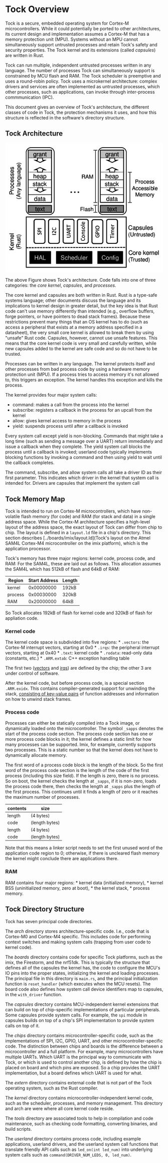 # Tock Overview

Tock is a secure, embedded operating system for Cortex-M microcontrollers.
While it could potentially be ported to other architectures, its current
design and implementation assumes a Cortex-M that has a memory protection
unit (MPU). Systems without an MPU cannot simultaneously support untrusted
processes and retain Tock's safety and security properties. The Tock
kernel and its extensions (called *capsules*) are written in Rust.

Tock can run multiple, independent untrusted processes written in
any language. The number of processes Tock can simultaneously support
is constrained by MCU flash and RAM. The Tock scheduler is preemptive and
uses a round-robin policy. Tock uses a microkernel architecture: complex
drivers and services are often implemented as untrusted processes, which
other processes, such as applications, can invoke through inter-process
commmunication (IPC).

This document gives an overview of Tock's architecture, the different
classes of code in Tock, the protection mechanisms it uses, and how this
structure is reflected in the software's directory structure.

## Tock Architecture

![Tock architecture](architecture.png)

The above Figure shows Tock's architecture. Code falls into one of three
categories: the *core kernel*, *capsules*, and *processes*.

The core kernel and capsules are both written in Rust. Rust is a
type-safe systems language; other documents discuss the language and
its implications to kernel design in greater detail, but the
key idea is that Rust code can't use memory differently than intended
(e.g., overflow buffers, forge pointers, or have pointers to dead
stack frames). Because these restrictions prevent many things that
an OS kernel has to do (such as access a peripheral that exists at a
memory address specified in a datasheet), the very small core kernel
is allowed to break them by using "unsafe" Rust code. Capsules,
however, cannot use unsafe features. This means that the core kernel
code is very small and carefully written, while new capsules added
to the kernel are safe code and so do not have to be trusted.

Processes can be written in any language. The kernel protects itself and
other processes from bad process code by using a hardware memory
protection unit (MPU). If a process tries to access memory it's not
allowed to, this triggers an exception. The kernel handles this exception
and kills the process.

The kernel provides four major system calls:

  * command: makes a call from the process into the kernel
  * subscribe: registers a callback in the process for an upcall from the kernel
  * allow: gives kernel access to memory in the process
  * yield: suspends process until after a callback is invoked

Every system call except yield is non-blocking. Commands that
might take a long time (such as sending a message over a UART)
return immediately and issue a callback when they complete.
The yield system call blocks the process until a callback
is invoked; userland code typically implements blocking
functions by invoking a command and then using yield to wait
until the callback completes.

The command, subscribe, and allow system calls all take a driver
ID as their first parameter. This indicates which driver in the
kernel that system call is intended for. Drivers are capsules that
implement the system call 

## Tock Memory Map

Tock is intended to run on Cortex-M microcontrollers, which have
non-volatile flash memory (for code) and RAM (for stack and data) in a
single address space. While the Cortex-M architecture specifies a
high-level layout of the address space, the exact layout of Tock can
differ from chip to chip. The layout is defined in a `layout.ld` file
in a chip's directory. This section describes
[../boards/imix/layout.ld](Tock's layout on the Atmel SAM4L 
Cortex-M4 microcontroller on the imix platform), which is the application
processor.

Tock's memory has three major regions: kernel code, process code, and
RAM: For the SAM4L, these are laid out as follows. This allocation assumes
the SAM4L which has 512kB of flash and 64kB of RAM:

| Region  | Start Address | Length |
| ------- | ------------- | ------ |
| kernel  | 0x00000000    |  192kB |
| process | 0x00030000    |  320kB |
| RAM     | 0x20000000    |   64kB |

So Tock allocates 192kB of flash for kernel code and 320kB of flash for
appliation code.

### Kernel code

The kernel code space is subdivided into five regions:
    * `.vectors`: the Cortex-M interrupt vectors, starting at 0x0
    * `.irqs`: the peripheral interrupt vectors, starting at 0x40
    * `.text`: kernel code
    * `.rodata`: read-only data (constants, etc.)
    * `.ARM.extab`: C++ exception handling table

The first two
([vectors](http://infocenter.arm.com/help/index.jsp?topic=/com.arm.doc.dui0553a/BABIFJFG.html) and
[irqs](http://www.atmel.com/Images/Atmel-42023-ARM-Microcontroller-ATSAM4L-Low-Power-LCD_Datasheet.pdf))
are defined by the chip; the other 3 are under control of software.

After the kernel code, but before process code, is a special
section `.ARM.exidx`. This contains compiler-generated support for
unwinding the stack, [consisting of key-value pairs](https://wiki.linaro.org/KenWerner/Sandbox/libunwind?action=AttachFile&do=get&target=libunwind-LDS.pdf)
of function addresses and information on how to unwind stack frames.

### Process code

Processes can either be statically compiled into a Tock image,
or dynamically loaded onto the microcontroller. The symbol `_sapps`
denotes the start of the process code section. The process code section
has one or more process code blocks in it; the kernel defines a static
limit for how many processes can be supported. Imix, for example, currently
supports two processes. This is a static number so that the kernel does
not have to dynamically allocate memory.

The first word of a process code block is the length of the block. So the
first word of the process code section is the length of the code of the
first process (including this size field). If the length is zero, there is
no process. So on boot, the kernel checks the length at `_sapps`, if it is
non-zero, loads the process code there, then checks the length at `_sapps`
plus the length of the first process. This continues until it finds a
length of zero or it reaches the maximum number of processes.

| contents |       size     |
| -------- | ---------------|
|  length  | (4 bytes)      |
|   code   | (length bytes) |
|  length  | (4 bytes)      |
|   code   | (length bytes) |

Note that this means a linker script needs to set the first unused word
of the application code region to 0; otherwise, if there is uncleared flash
memory the kernel might conclude there are applications there.

### RAM

RAM contains four major regions:
    * kernel data (initialized memory),
    * kernel BSS (uninitialized memory, zero at boot),
    * the kernel stack,
    * process memory.

## Tock Directory Structure

Tock has seven principal code directories.

The *arch* directory stores architecture-specific code. I.e., code that
is Cortex-M0 and Cortex-M4 specific. This includes code for performing
context switches and making system calls (trapping from user code to
kernel code).

The *boards* directory contains code for specific Tock platforms, such as
the imix, the Firestorm, and the nrf51dk. This is typically the structure
that defines all of the capsules the kernel has, the code to configure the
MCU's IO pins into the proper states, initializing the kernel and loading
processes. The principal file in this directory is `main.rs`, and the
principal initialization function is `reset_handler` (which executes
when the MCU resets). The board code also defines how system call device
identifiers map to capsules, in the `with_driver` function.

The *capsules* directory contains MCU-independent kernel extensions that
can build on top of chip-specific implementations of particular peripherals.
Some capsules provide system calls. For example, the `spi` module in capsules
builds on top of a chip's SPI implementation to provide system calls on
top of it.

The *chips* directory contains microcontroller-specific code, such as the
implementations of SPI, I2C, GPIO, UART, and other microcontroller-specific
code. The distinction between chips and boards is the difference between
a microcontroller and a full platform. For example, many microcontrollers
have multiple UARTs. Which UART is the principal way to communicate with
Tock, or which is used to control another chip, is defined by how the chip
is placed on board and which pins are exposed. So a chip provides the UART
implementation, but a board defines which UART is used for what.

The *extern* directory contains external code that is not part of the Tock
operating system, such as the Rust compiler.

The *kernel* directory contains microcontroller-independent kernel code,
such as the scheduler, processes, and memory management. This directory
and arch are were where all core kernel code reside.

The *tools* directory are associated tools to help in compilation and
code maintenance, such as checking code formatting, converting binaries,
and build scripts.

The *userland* directory contains process code, including example
applications, userland drivers, and the userland system call functions
that translate friendly API calls such as `led_on(int led_num)` into
underlying system calls such as `command(DRIVER_NUM_LEDS, 0, led_num)`.










